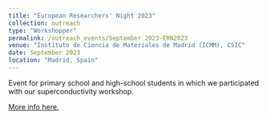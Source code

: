 ```yaml
---
title: "European Researchers' Night 2023"
collection: outreach
type: "Workshopper"
permalink: /outreach_events/September 2023-ERN2023
venue: "Instituto de Ciencia de Materiales de Madrid (ICMM), CSIC"
date: September 2023
location: "Madrid, Spain"
---
```


Event for primary school and high-school students in which we participated with our superconductivity workshop.

[More info here.](https://lanochedelosinvestigadores.es/)
